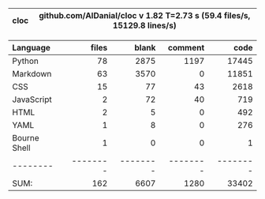 cloc|github.com/AlDanial/cloc v 1.82  T=2.73 s (59.4 files/s, 15129.8 lines/s)
--- | ---

Language|files|blank|comment|code
:-------|-------:|-------:|-------:|-------:
Python|78|2875|1197|17445
Markdown|63|3570|0|11851
CSS|15|77|43|2618
JavaScript|2|72|40|719
HTML|2|5|0|492
YAML|1|8|0|276
Bourne Shell|1|0|0|1
--------|--------|--------|--------|--------
SUM:|162|6607|1280|33402
